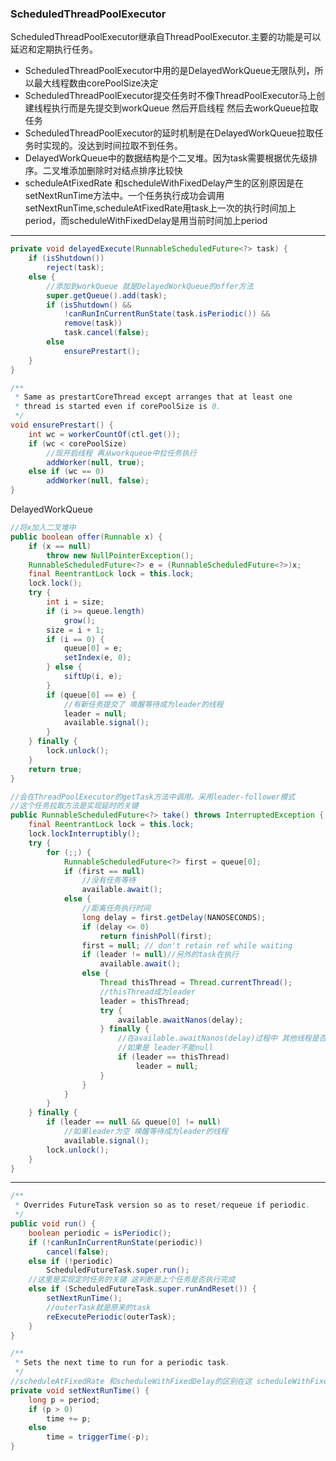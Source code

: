 ### ScheduledThreadPoolExecutor

 ScheduledThreadPoolExecutor继承自ThreadPoolExecutor.主要的功能是可以延迟和定期执行任务。

* ScheduledThreadPoolExecutor中用的是DelayedWorkQueue无限队列，所以最大线程数由corePoolSize决定
* ScheduledThreadPoolExecutor提交任务时不像ThreadPoolExecutor马上创建线程执行而是先提交到workQueue 然后开启线程 然后去workQueue拉取任务
* ScheduledThreadPoolExecutor的延时机制是在DelayedWorkQueue拉取任务时实现的。没达到时间拉取不到任务。
* DelayedWorkQueue中的数据结构是个二叉堆。因为task需要根据优先级排序。二叉堆添加删除时对结点排序比较快
*  scheduleAtFixedRate 和scheduleWithFixedDelay产生的区别原因是在setNextRunTime方法中。一个任务执行成功会调用setNextRunTime,scheduleAtFixedRate用task上一次的执行时间加上period，而scheduleWithFixedDelay是用当前时间加上period

---



```java
private void delayedExecute(RunnableScheduledFuture<?> task) {
    if (isShutdown())
        reject(task);
    else {
        //添加到workQueue 就是DelayedWorkQueue的offer方法
        super.getQueue().add(task);
        if (isShutdown() &&
            !canRunInCurrentRunState(task.isPeriodic()) &&
            remove(task))
            task.cancel(false);
        else
            ensurePrestart();
    }
}
```

```java
/**
 * Same as prestartCoreThread except arranges that at least one
 * thread is started even if corePoolSize is 0.
 */
void ensurePrestart() {
    int wc = workerCountOf(ctl.get());
    if (wc < corePoolSize)
        //现开启线程 再从workqueue中拉任务执行
        addWorker(null, true);
    else if (wc == 0)
        addWorker(null, false);
}
```

DelayedWorkQueue

```java
//将x加入二叉堆中
public boolean offer(Runnable x) {
    if (x == null)
        throw new NullPointerException();
    RunnableScheduledFuture<?> e = (RunnableScheduledFuture<?>)x;
    final ReentrantLock lock = this.lock;
    lock.lock();
    try {
        int i = size;
        if (i >= queue.length)
            grow();
        size = i + 1;
        if (i == 0) {
            queue[0] = e;
            setIndex(e, 0);
        } else {
            siftUp(i, e);
        }
        if (queue[0] == e) {
            //有新任务提交了 唤醒等待成为leader的线程
            leader = null;
            available.signal();
        }
    } finally {
        lock.unlock();
    }
    return true;
}
```

```java
//会在ThreadPoolExecutor的getTask方法中调用。采用leader-follower模式
//这个任务拉取方法是实现延时的关键
public RunnableScheduledFuture<?> take() throws InterruptedException {
    final ReentrantLock lock = this.lock;
    lock.lockInterruptibly();
    try {
        for (;;) {
            RunnableScheduledFuture<?> first = queue[0];
            if (first == null)
                //没有任务等待
                available.await();
            else {
                //距离任务执行时间
                long delay = first.getDelay(NANOSECONDS);
                if (delay <= 0)
                    return finishPoll(first);
                first = null; // don't retain ref while waiting
                if (leader != null)//另外的task在执行
                    available.await();
                else {
                    Thread thisThread = Thread.currentThread();
                    //thisThread成为leader
                    leader = thisThread;
                    try {
                        available.awaitNanos(delay);
                    } finally {
                        //在available.awaitNanos(delay)过程中 其他线程是否成为了leader
                        //如果是 leader不能null
                        if (leader == thisThread)
                            leader = null;
                    }
                }
            }
        }
    } finally {
        if (leader == null && queue[0] != null)
            //如果leader为空 唤醒等待成为leader的线程
            available.signal();
        lock.unlock();
    }
}
```

---

```java
/**
 * Overrides FutureTask version so as to reset/requeue if periodic.
 */
public void run() {
    boolean periodic = isPeriodic();
    if (!canRunInCurrentRunState(periodic))
        cancel(false);
    else if (!periodic)
        ScheduledFutureTask.super.run();
    //这里是实现定时任务的关键 这判断是上个任务是否执行完成
    else if (ScheduledFutureTask.super.runAndReset()) {
        setNextRunTime();
        //outerTask就是原来的task 
        reExecutePeriodic(outerTask);
    }
}
```

```java
/**
 * Sets the next time to run for a periodic task.
 */
//scheduleAtFixedRate 和scheduleWithFixedDelay的区别在这 scheduleWithFixedDelay的period是负数。
private void setNextRunTime() {
    long p = period;
    if (p > 0)
        time += p;
    else
        time = triggerTime(-p);
}
```